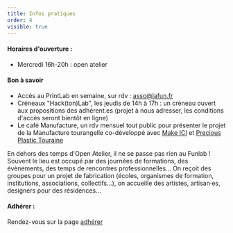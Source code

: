 ```yaml
---
title: Infos pratiques
order: 4
visible: true
---
```

#### Horaires d'ouverture :

* Mercredi 16h-20h : open atelier


#### Bon à savoir
* Accès au PrintLab en semaine, sur rdv : asso@lafun.fr
* Créneaux "Hack(ton)Lab", les jeudis de 14h à 17h : un créneau ouvert aux propositions des adhérent.es (projet à nous adresser, les conditions d'accès seront bientôt en ligne)
* Le café Manufacture, un rdv mensuel tout public pour présenter le projet de la Manufacture tourangelle co-développé avec [Make ICI](https://makeici.org/) et [Precious Plastic Touraine](https://preciousplastictouraine.fr/) 

En dehors des temps d'Open Atelier, il ne se passe pas rien au Funlab ! Souvent le lieu est occupé par des journées de formations, des évènements, des temps de rencontres professionnelles... On reçoit des groupes pour un projet de fabrication (écoles, organismes de formation, institutions, associations, collectifs...), on accueille des artistes, artisan·es, designers pour des résidences...

#### Adhérer :
Rendez-vous sur la page [adhérer](https://lafun.fr/lafun/adherer/)